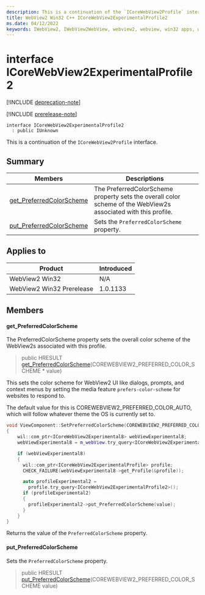 ```yaml
---
description: This is a continuation of the `ICoreWebView2Profile` interface.
title: WebView2 Win32 C++ ICoreWebView2ExperimentalProfile2
ms.date: 04/12/2022
keywords: IWebView2, IWebView2WebView, webview2, webview, win32 apps, win32, edge, ICoreWebView2, ICoreWebView2Controller, browser control, edge html, ICoreWebView2ExperimentalProfile2
---
```


# interface ICoreWebView2ExperimentalProfile2

[!INCLUDE [deprecation-note](../includes/deprecation-note.md)]

[!INCLUDE [prerelease-note](../includes/prerelease-note.md)]

```
interface ICoreWebView2ExperimentalProfile2
  : public IUnknown
```

This is a continuation of the `ICoreWebView2Profile` interface.

## Summary

 Members                        | Descriptions
--------------------------------|---------------------------------------------
[get_PreferredColorScheme](#get_preferredcolorscheme) | The PreferredColorScheme property sets the overall color scheme of the WebView2s associated with this profile.
[put_PreferredColorScheme](#put_preferredcolorscheme) | Sets the `PreferredColorScheme` property.

## Applies to

Product                         | Introduced
--------------------------------|---------------------------------------------
WebView2 Win32            |    N/A
WebView2 Win32 Prerelease |    1.0.1133

## Members

#### get_PreferredColorScheme

The PreferredColorScheme property sets the overall color scheme of the WebView2s associated with this profile.

> public HRESULT [get_PreferredColorScheme](#get_preferredcolorscheme)(COREWEBVIEW2_PREFERRED_COLOR_SCHEME * value)

This sets the color scheme for WebView2 UI like dialogs, prompts, and context menus by setting the media feature `prefers-color-scheme` for websites to respond to.

The default value for this is COREWEBVIEW2_PREFERRED_COLOR_AUTO, which will follow whatever theme the OS is currently set to.

```cpp
void ViewComponent::SetPreferredColorScheme(COREWEBVIEW2_PREFERRED_COLOR_SCHEME value)
{
    wil::com_ptr<ICoreWebView2Experimental8> webViewExperimental8;
    webViewExperimental8 = m_webView.try_query<ICoreWebView2Experimental8>();

    if (webViewExperimental8)
    {
      wil::com_ptr<ICoreWebView2ExperimentalProfile> profile;
      CHECK_FAILURE(webViewExperimental8->get_Profile(&profile));

      auto profileExperimental2 =
        profile.try_query<ICoreWebView2ExperimentalProfile2>();
      if (profileExperimental2)
      {
        profileExperimental2->put_PreferredColorScheme(value);
      }
    }
}
```
Returns the value of the `PreferredColorScheme` property.

#### put_PreferredColorScheme

Sets the `PreferredColorScheme` property.

> public HRESULT [put_PreferredColorScheme](#put_preferredcolorscheme)(COREWEBVIEW2_PREFERRED_COLOR_SCHEME value)

